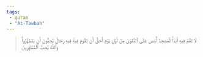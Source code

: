 ```yaml
---
tags: 
 - quran 
 - "At-Tawbah"
---
```


> لَا تَقُمۡ فِيهِ أَبَدٗاۚ لَّمَسۡجِدٌ أُسِّسَ عَلَى ٱلتَّقۡوَىٰ مِنۡ أَوَّلِ يَوۡمٍ أَحَقُّ أَن تَقُومَ فِيهِۚ فِيهِ رِجَالٞ يُحِبُّونَ أَن يَتَطَهَّرُواْۚ وَٱللَّهُ يُحِبُّ ٱلۡمُطَّهِّرِينَ
